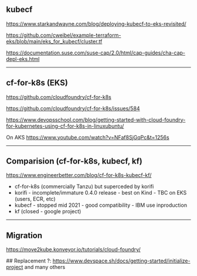 ## kubecf
https://www.starkandwayne.com/blog/deploying-kubecf-to-eks-revisited/

https://github.com/cweibel/example-terraform-eks/blob/main/eks_for_kubecf/cluster.tf

https://documentation.suse.com/suse-cap/2.0/html/cap-guides/cha-cap-depl-eks.html

------


## cf-for-k8s (EKS)


https://github.com/cloudfoundry/cf-for-k8s

https://github.com/cloudfoundry/cf-for-k8s/issues/584


https://www.devopsschool.com/blog/getting-started-with-cloud-foundry-for-kubernetes-using-cf-for-k8s-in-linuxubuntu/

On AKS
https://www.youtube.com/watch?v=NFaf8SjGqPc&t=1256s

------

## Comparision (cf-for-k8s, kubecf, kf)

https://www.engineerbetter.com/blog/cf-for-k8s-kubecf-kf/

* cf-for-k8s   (commercially Tanzu) but superceded by korifi
* korifi - incomplete/immature 0.4.0 release - best on Kind - TBC on EKS (users, ECR, etc)
* kubecf - stopped mid 2021 - good compatibility - IBM use inproduction
* kf (closed - google project)

-------

## Migration

https://move2kube.konveyor.io/tutorials/cloud-foundry/


## Replacement ?:
https://www.devspace.sh/docs/getting-started/initialize-project
and many others



